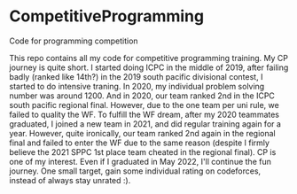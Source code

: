 # CompetitiveProgramming
Code for programming competition

This repo contains all my code for competitive programming training. My CP journey is quite short. I started doing ICPC in the middle of 2019, after failing badly (ranked like 14th?) in the 2019 south
pacific divisional contest, I started to do intensive traning. In 2020, my individual problem solving number was around 1200. And in 2020, our team ranked 2nd in the ICPC south pacific 
regional final. However, due to the one team per uni rule, we failed to quality the WF. To fulfill the WF dream, after my 2020 teammates graduated, I joined a new team in 2021, and did regular training again for a year. However, quite ironically, our team ranked 2nd again in the regional final and failed to enter the WF due to the same reason (despite I firmly believe the 2021 SPPC 1st place team cheated in the regional final). CP is one of my interest. Even if I graduated in May 2022, I'll continue the fun journey. One small target, gain some individual rating on codeforces, instead of always stay unrated :).